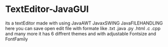# TextEditor-JavaGUI
its a textEditor made with using JavaAWT JavaxSWING JavaFILEHANDLING
here you can save open edit file with formate like .txt .java .py .html .c .cpp and many more 
it has 6 diffrent themes and with adjustable Fontsize and FontFamily 
